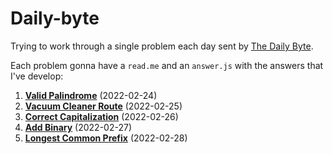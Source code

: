# Daily-byte
Trying to work through a single problem each day sent by [The Daily Byte](https://thedailybyte.dev/).

Each problem gonna have a `read.me` and an `answer.js` with the answers that I've develop:

1. **[Valid Palindrome](https://github.com/danillopneto/daily-byte/tree/master/1.valid-palindrome)** (2022-02-24)  
2. **[Vacuum Cleaner Route](https://github.com/danillopneto/daily-byte/tree/master/2.vacuum-cleaner-route)** (2022-02-25)  
3. **[Correct Capitalization](https://github.com/danillopneto/daily-byte/tree/master/3.correct-capitalization)** (2022-02-26)  
4. **[Add Binary](https://github.com/danillopneto/daily-byte/tree/master/4.add-binary)** (2022-02-27)  
5. **[Longest Common Prefix](https://github.com/danillopneto/daily-byte/tree/master/5.longest-common-prefix)** (2022-02-28)  
